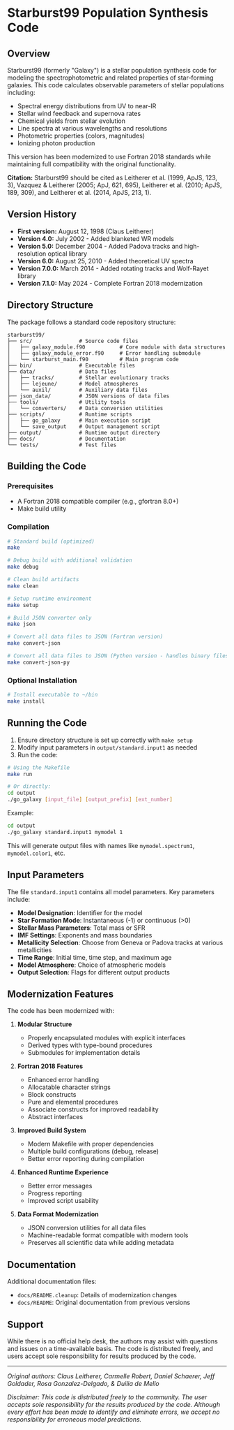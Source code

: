 # Starburst99 Population Synthesis Code

## Overview

Starburst99 (formerly "Galaxy") is a stellar population synthesis code for modeling the spectrophotometric and related properties of star-forming galaxies. This code calculates observable parameters of stellar populations including:

- Spectral energy distributions from UV to near-IR
- Stellar wind feedback and supernova rates
- Chemical yields from stellar evolution
- Line spectra at various wavelengths and resolutions
- Photometric properties (colors, magnitudes)
- Ionizing photon production

This version has been modernized to use Fortran 2018 standards while maintaining full compatibility with the original functionality.

**Citation:** Starburst99 should be cited as Leitherer et al. (1999, ApJS, 123, 3), Vazquez & Leitherer (2005; ApJ, 621, 695), Leitherer et al. (2010; ApJS, 189, 309), and Leitherer et al. (2014, ApJS, 213, 1).

## Version History

- **First version:** August 12, 1998 (Claus Leitherer)
- **Version 4.0:** July 2002 - Added blanketed WR models
- **Version 5.0:** December 2004 - Added Padova tracks and high-resolution optical library
- **Version 6.0:** August 25, 2010 - Added theoretical UV spectra
- **Version 7.0.0:** March 2014 - Added rotating tracks and Wolf-Rayet library
- **Version 7.1.0:** May 2024 - Complete Fortran 2018 modernization

## Directory Structure

The package follows a standard code repository structure:

```
starburst99/
├── src/               # Source code files
│   ├── galaxy_module.f90           # Core module with data structures
│   ├── galaxy_module_error.f90     # Error handling submodule
│   └── starburst_main.f90          # Main program code
├── bin/               # Executable files
├── data/              # Data files
│   ├── tracks/        # Stellar evolutionary tracks
│   ├── lejeune/       # Model atmospheres
│   └── auxil/         # Auxiliary data files
├── json_data/         # JSON versions of data files
├── tools/             # Utility tools
│   └── converters/    # Data conversion utilities
├── scripts/           # Runtime scripts
│   ├── go_galaxy      # Main execution script
│   └── save_output    # Output management script
├── output/            # Runtime output directory
├── docs/              # Documentation
└── tests/             # Test files
```

## Building the Code

### Prerequisites
- A Fortran 2018 compatible compiler (e.g., gfortran 8.0+)
- Make build utility

### Compilation
```bash
# Standard build (optimized)
make

# Debug build with additional validation
make debug

# Clean build artifacts
make clean

# Setup runtime environment
make setup

# Build JSON converter only
make json

# Convert all data files to JSON (Fortran version)
make convert-json

# Convert all data files to JSON (Python version - handles binary files)
make convert-json-py
```

### Optional Installation
```bash
# Install executable to ~/bin
make install
```

## Running the Code

1. Ensure directory structure is set up correctly with `make setup`
2. Modify input parameters in `output/standard.input1` as needed
3. Run the code:
```bash
# Using the Makefile
make run

# Or directly:
cd output
./go_galaxy [input_file] [output_prefix] [ext_number]
```

Example:
```bash
cd output
./go_galaxy standard.input1 mymodel 1
```

This will generate output files with names like `mymodel.spectrum1`, `mymodel.color1`, etc.

## Input Parameters

The file `standard.input1` contains all model parameters. Key parameters include:

- **Model Designation**: Identifier for the model
- **Star Formation Mode**: Instantaneous (-1) or continuous (>0)
- **Stellar Mass Parameters**: Total mass or SFR
- **IMF Settings**: Exponents and mass boundaries
- **Metallicity Selection**: Choose from Geneva or Padova tracks at various metallicities
- **Time Range**: Initial time, time step, and maximum age
- **Model Atmosphere**: Choice of atmospheric models
- **Output Selection**: Flags for different output products

## Modernization Features

The code has been modernized with:

1. **Modular Structure**
   - Properly encapsulated modules with explicit interfaces
   - Derived types with type-bound procedures
   - Submodules for implementation details

2. **Fortran 2018 Features**
   - Enhanced error handling
   - Allocatable character strings
   - Block constructs
   - Pure and elemental procedures
   - Associate constructs for improved readability
   - Abstract interfaces

3. **Improved Build System**
   - Modern Makefile with proper dependencies
   - Multiple build configurations (debug, release)
   - Better error reporting during compilation

4. **Enhanced Runtime Experience**
   - Better error messages
   - Progress reporting
   - Improved script usability
   
5. **Data Format Modernization**
   - JSON conversion utilities for all data files
   - Machine-readable format compatible with modern tools
   - Preserves all scientific data while adding metadata

## Documentation

Additional documentation files:
- `docs/README.cleanup`: Details of modernization changes
- `docs/README`: Original documentation from previous versions

## Support

While there is no official help desk, the authors may assist with questions and issues on a time-available basis. The code is distributed freely, and users accept sole responsibility for results produced by the code.

---

*Original authors: Claus Leitherer, Carmelle Robert, Daniel Schaerer, Jeff Goldader, Rosa Gonzalez-Delgado, & Duilia de Mello*

*Disclaimer: This code is distributed freely to the community. The user accepts sole responsibility for the results produced by the code. Although every effort has been made to identify and eliminate errors, we accept no responsibility for erroneous model predictions.*
